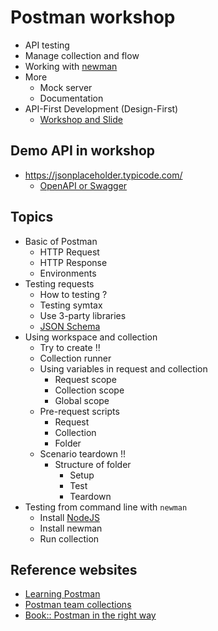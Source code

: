 # Postman workshop
* API testing
* Manage collection and flow
* Working with [newman](https://www.npmjs.com/package/newman)
* More
  * Mock server
  * Documentation
* API-First Development (Design-First)
  * [Workshop and Slide ](https://github.com/up1/workshop-api-first)

## Demo API in workshop
* https://jsonplaceholder.typicode.com/
  * [OpenAPI or Swagger](https://fakerestapi.azurewebsites.net/index.html)

## Topics
* Basic of Postman
  * HTTP Request
  * HTTP Response
  * Environments
* Testing requests
  * How to testing ?
  * Testing symtax
  * Use 3-party libraries
  * [JSON Schema](https://json-schema.org/understanding-json-schema/)
* Using workspace and collection
  * Try to create !!
  * Collection runner
  * Using variables in request and collection
    * Request scope
    * Collection scope
    * Global scope
  * Pre-request scripts
    * Request
    * Collection
    * Folder
  * Scenario teardown !!
    * Structure of folder
      * Setup
      * Test
      * Teardown
* Testing from command line with `newman`
  * Install [NodeJS](https://nodejs.org)
  * Install newman
  * Run collection

## Reference websites
* [Learning Postman](https://learning.postman.com/docs/introduction/overview/)
* [Postman team collections](https://www.postman.com/postman/workspace/postman-team-collections/overview)
* [Book:: Postman in the right way](https://docs.google.com/document/d/1TLiRHqOqxx4MOCJRxxKLZbseelg0EncwX_HZj3MzyJo/edit?usp=sharing)
